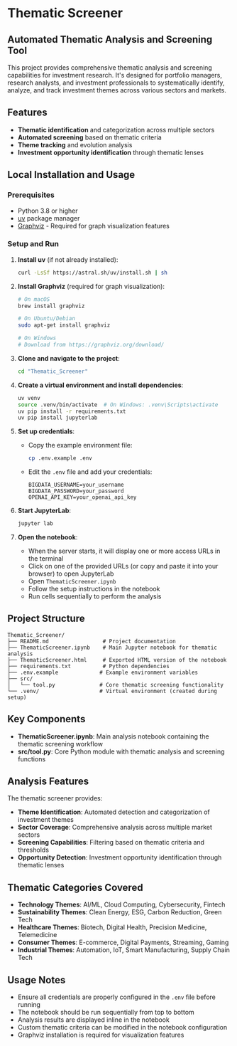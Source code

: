 # Thematic Screener

## Automated Thematic Analysis and Screening Tool

This project provides comprehensive thematic analysis and screening capabilities for investment research. It's designed for portfolio managers, research analysts, and investment professionals to systematically identify, analyze, and track investment themes across various sectors and markets.

## Features

- **Thematic identification** and categorization across multiple sectors
- **Automated screening** based on thematic criteria
- **Theme tracking** and evolution analysis
- **Investment opportunity identification** through thematic lenses

## Local Installation and Usage

### Prerequisites
- Python 3.8 or higher
- [uv](https://github.com/astral-sh/uv) package manager
- [Graphviz](https://pypi.org/project/graphviz/) - Required for graph visualization features

### Setup and Run

1. **Install uv** (if not already installed):
   ```bash
   curl -LsSf https://astral.sh/uv/install.sh | sh
   ```

2. **Install Graphviz** (required for graph visualization):
   ```bash
   # On macOS
   brew install graphviz
   
   # On Ubuntu/Debian
   sudo apt-get install graphviz
   
   # On Windows
   # Download from https://graphviz.org/download/
   ```

3. **Clone and navigate to the project**:
   ```bash
   cd "Thematic_Screener"
   ```

4. **Create a virtual environment and install dependencies**:
   ```bash
   uv venv
   source .venv/bin/activate  # On Windows: .venv\Scripts\activate
   uv pip install -r requirements.txt
   uv pip install jupyterlab
   ```

5. **Set up credentials**:
   - Copy the example environment file:
     ```bash
     cp .env.example .env
     ```
   - Edit the `.env` file and add your credentials:
     ```
     BIGDATA_USERNAME=your_username
     BIGDATA_PASSWORD=your_password
     OPENAI_API_KEY=your_openai_api_key
     ```

6. **Start JupyterLab**:
   ```bash
   jupyter lab
   ```

7. **Open the notebook**:
   - When the server starts, it will display one or more access URLs in the terminal
   - Click on one of the provided URLs (or copy and paste it into your browser) to open JupyterLab
   - Open `ThematicScreener.ipynb`
   - Follow the setup instructions in the notebook
   - Run cells sequentially to perform the analysis

## Project Structure

```
Thematic_Screener/
├── README.md                 # Project documentation
├── ThematicScreener.ipynb    # Main Jupyter notebook for thematic analysis
├── ThematicScreener.html     # Exported HTML version of the notebook
├── requirements.txt          # Python dependencies
├── .env.example             # Example environment variables
├── src/
│   └── tool.py              # Core thematic screening functionality
└── .venv/                   # Virtual environment (created during setup)
```

## Key Components

- **ThematicScreener.ipynb**: Main analysis notebook containing the thematic screening workflow
- **src/tool.py**: Core Python module with thematic analysis and screening functions

## Analysis Features

The thematic screener provides:
- **Theme Identification**: Automated detection and categorization of investment themes
- **Sector Coverage**: Comprehensive analysis across multiple market sectors
- **Screening Capabilities**: Filtering based on thematic criteria and thresholds
- **Opportunity Detection**: Investment opportunity identification through thematic lenses

## Thematic Categories Covered

- **Technology Themes**: AI/ML, Cloud Computing, Cybersecurity, Fintech
- **Sustainability Themes**: Clean Energy, ESG, Carbon Reduction, Green Tech
- **Healthcare Themes**: Biotech, Digital Health, Precision Medicine, Telemedicine
- **Consumer Themes**: E-commerce, Digital Payments, Streaming, Gaming
- **Industrial Themes**: Automation, IoT, Smart Manufacturing, Supply Chain Tech

## Usage Notes

- Ensure all credentials are properly configured in the `.env` file before running
- The notebook should be run sequentially from top to bottom
- Analysis results are displayed inline in the notebook
- Custom thematic criteria can be modified in the notebook configuration
- Graphviz installation is required for visualization features